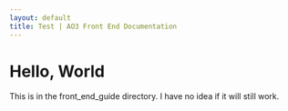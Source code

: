 ```yaml
---
layout: default
title: Test | AO3 Front End Documentation
---
```


# Hello, World

This is in the front_end_guide directory. I have no idea if it will still work.